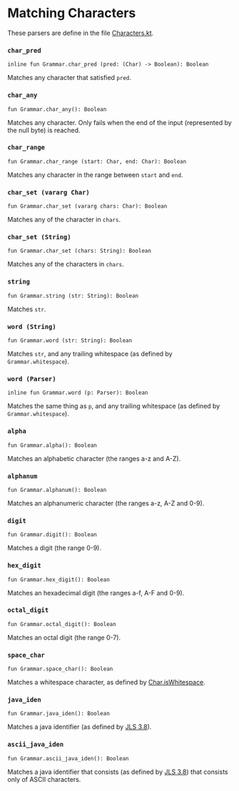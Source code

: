 # Matching Characters

These parsers are define in the file [Characters.kt].

[Characters.kt]: /src/norswap/autumn/parsers/Characters.kt

### `char_pred`

    inline fun Grammar.char_pred (pred: (Char) -> Boolean): Boolean

Matches any character that satisfied `pred`.

### `char_any`

    fun Grammar.char_any(): Boolean
    
Matches any character.
Only fails when the end of the input (represented by the null byte) is reached.

### `char_range`

    fun Grammar.char_range (start: Char, end: Char): Boolean

Matches any character in the range between `start` and `end`.

### `char_set (vararg Char)`

    fun Grammar.char_set (vararg chars: Char): Boolean
    
Matches any of the character in `chars`.

### `char_set (String)`

    fun Grammar.char_set (chars: String): Boolean

Matches any of the characters in `chars`.

### `string`

    fun Grammar.string (str: String): Boolean

Matches `str`.

### `word (String)`

    fun Grammar.word (str: String): Boolean

Matches `str`, and any trailing whitespace (as defined by `Grammar.whitespace`).

### `word (Parser)`

    inline fun Grammar.word (p: Parser): Boolean

Matches the same thing as `p`, and any trailing whitespace (as defined by `Grammar.whitespace`).

### `alpha`

    fun Grammar.alpha(): Boolean
    
Matches an alphabetic character (the ranges a-z and A-Z).

### `alphanum`

    fun Grammar.alphanum(): Boolean
    
Matches an alphanumeric character (the ranges a-z, A-Z and 0-9).

### `digit`

    fun Grammar.digit(): Boolean
    
Matches a digit (the range 0-9).

### `hex_digit`

    fun Grammar.hex_digit(): Boolean
    
Matches an hexadecimal digit (the ranges a-f, A-F and 0-9).

### `octal_digit`

    fun Grammar.octal_digit(): Boolean

Matches an octal digit (the range 0-7).

### `space_char`

    fun Grammar.space_char(): Boolean
    
Matches a whitespace character, as defined by [Char.isWhitespace].

[Char.isWhitespace]: https://kotlinlang.org/api/latest/jvm/stdlib/kotlin.text/is-whitespace.html

### `java_iden`

    fun Grammar.java_iden(): Boolean

Matches a java identifier (as defined by [JLS 3.8]).

[JLS 3.8]: https://docs.oracle.com/javase/specs/jls/se8/html/jls-3.html#jls-3.8

### `ascii_java_iden`

    fun Grammar.ascii_java_iden(): Boolean

Matches a java identifier that consists (as defined by [JLS 3.8]) that consists only of
ASCII characters.
    
